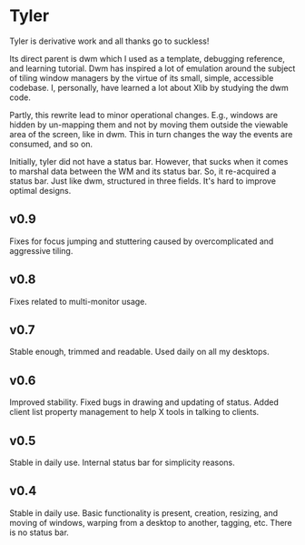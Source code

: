 Tyler
=====

Tyler is derivative work and all thanks go to suckless!

Its direct parent  is dwm which I  used as a template,  debugging reference, and
learning tutorial.  Dwm has inspired  a lot of  emulation around the  subject of
tiling  window  managers  by  the   virtue  of  its  small,  simple,  accessible
codebase. I, personally, have learned a lot about Xlib by studying the dwm code.

Partly, this rewrite lead to minor operational changes. E.g., windows are hidden
by un-mapping  them and  not by  moving them  outside the  viewable area  of the
screen, like in dwm.  This in turn changes the way the  events are consumed, and
so on.

Initially, tyler did not have a status bar. However, that sucks when it comes to
marshal data  between the  WM and its  status bar. So,  it re-acquired  a status
bar. Just  like dwm, structured  in three fields.  It's hard to  improve optimal
designs.

v0.9
----

Fixes for focus jumping and stuttering caused by overcomplicated and aggressive
tiling.

v0.8
----

Fixes related to multi-monitor usage.

v0.7
----

Stable enough, trimmed and readable. Used daily on all my desktops.

v0.6
----

Improved stability. Fixed bugs in drawing and updating of status. Added client
list property management to help X tools in talking to clients.

v0.5
----

Stable in daily use. Internal status bar for simplicity reasons.

v0.4
----

Stable in daily use. Basic functionality is present, creation, resizing, and
moving of windows, warping from a desktop to another, tagging, etc. There is no
status bar.
